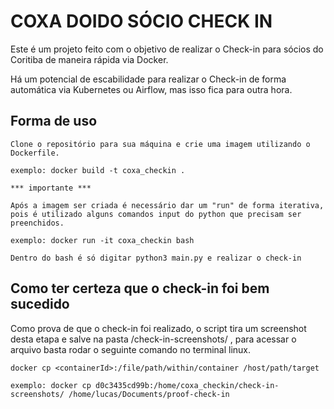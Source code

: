 # COXA DOIDO SÓCIO CHECK IN

Este é um projeto feito com o objetivo de realizar o Check-in para sócios do Coritiba de maneira rápida via Docker.

Há um potencial de escabilidade para realizar o Check-in de forma automática via Kubernetes ou Airflow, mas isso fica para outra hora.

## Forma de uso

```
Clone o repositório para sua máquina e crie uma imagem utilizando o Dockerfile.

exemplo: docker build -t coxa_checkin .

*** importante ***

Após a imagem ser criada é necessário dar um "run" de forma iterativa, 
pois é utilizado alguns comandos input do python que precisam ser preenchidos.

exemplo: docker run -it coxa_checkin bash

Dentro do bash é só digitar python3 main.py e realizar o check-in
```

## Como ter certeza que o check-in foi bem sucedido

Como prova de que o check-in foi realizado, o script tira um screenshot desta etapa e salve na pasta /check-in-screenshots/ , para acessar o arquivo basta rodar o seguinte comando no terminal linux.

```
docker cp <containerId>:/file/path/within/container /host/path/target

exemplo: docker cp d0c3435cd99b:/home/coxa_checkin/check-in-screenshots/ /home/lucas/Documents/proof-check-in
```
